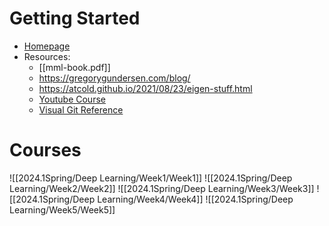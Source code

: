 # Getting Started
* [Homepage](https://docs.google.com/document/d/1IQuqqdEJjJYT62Y_I0OtK_lyjwNPMCOJMDoZK7fywvs/edit)
* Resources:
	* [[mml-book.pdf]]
	* https://gregorygundersen.com/blog/
	* https://atcold.github.io/2021/08/23/eigen-stuff.html
	* [Youtube Course](https://www.youtube.com/playlist?list=PLLHTzKZzVU9d_3TcHbyiAjl5qCbpJR-o0)
	* [Visual Git Reference](https://marklodato.github.io/visual-git-guide/index-en.html)

# Courses
![[2024.1Spring/Deep Learning/Week1/Week1]]
![[2024.1Spring/Deep Learning/Week2/Week2]]
![[2024.1Spring/Deep Learning/Week3/Week3]]
![[2024.1Spring/Deep Learning/Week4/Week4]]
![[2024.1Spring/Deep Learning/Week5/Week5]]